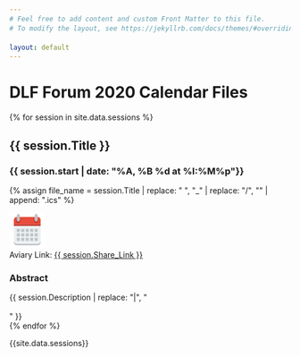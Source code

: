 ```yaml
---
# Feel free to add content and custom Front Matter to this file.
# To modify the layout, see https://jekyllrb.com/docs/themes/#overriding-theme-defaults

layout: default
---
```

<div class="container">
  <div class="px-3 py-3 pt-md-5 pb-md-4 mx-auto text-center">
    <h1 class="display-4">DLF Forum 2020 Calendar Files</h1>
  </div>


{% for session in site.data.sessions %}
<div class="session">
  <h2>{{ session.Title }}</h2>

  <h3>{{ session.start | date: "%A, %B %d at %I:%M%p"}}</h3>

  {% assign file_name = session.Title | replace: " ", "_" | replace: "/", "" | append: ".ics" %}

  <div class="cal"><a href="{{ file_name | prepend: "/assets/events/" }}"><img src="assets/images/calendar.png"></a></div>
  <div class="link">Aviary Link: <a href="{{ session.Share_Link }}">{{ session.Share_Link }}</a></div>
  <div class="abstract">
    <h3>Abstract</h3>
    {{ session.Description | replace: "|", "<br><br>" }}
  </div>
</div>
{% endfor %}


</div>

{{site.data.sessions}}
